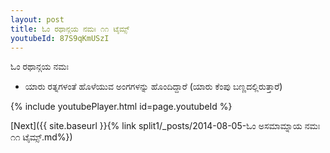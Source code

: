```yaml
---
layout: post
title: ಓಂ ರಥಾನ್ಗಯ ನಮಃ ೧೧ ಟೈಮ್ಸ್
youtubeId: 87S9qKmUSzI
---
```

 
 
 ಓಂ ರಥಾನ್ಗಯ ನಮಃ  
 
 -  ಯಾರು ರತ್ನಗಳಂತೆ ಹೊಳೆಯುವ ಅಂಗಗಳನ್ನು ಹೊಂದಿದ್ದಾರೆ (ಯಾರು ಕೆಂಪು ಬಣ್ಣದಲ್ಲಿರುತ್ತಾರೆ) 
 
  
 
  
 
 
 
 
 
 


{% include youtubePlayer.html id=page.youtubeId %}
 
[Next]({{ site.baseurl }}{% link  split1/_posts/2014-08-05-ಓಂ ಅಸಮಾಮ್ನಾಯ ನಮಃ ೧೧ ಟೈಮ್ಸ್.md%})
 

